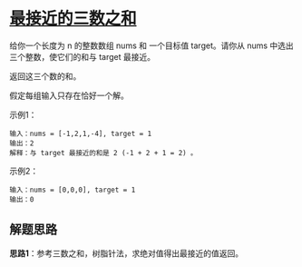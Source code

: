 # [最接近的三数之和](https://leetcode.cn/problems/3sum-closest/)

给你一个长度为 n 的整数数组 nums 和 一个目标值 target。请你从 nums 中选出三个整数，使它们的和与 target 最接近。

返回这三个数的和。

假定每组输入只存在恰好一个解。

示例1：
```
输入：nums = [-1,2,1,-4], target = 1
输出：2
解释：与 target 最接近的和是 2 (-1 + 2 + 1 = 2) 。
```

示例2：
```
输入：nums = [0,0,0], target = 1
输出：0
```

## 解题思路
**思路1**：参考三数之和，树脂针法，求绝对值得出最接近的值返回。